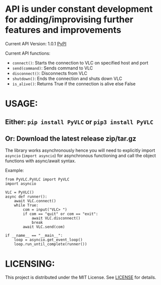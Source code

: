 # API is under constant development for adding/improvising further features and improvements

Current API Version: 1.0.1 [PyPI](https://pypi.org/project/PyVLC/)

Current API functions:

* `connect()`: Starts the connection to VLC on specified host and port 
* `send(command)`: Sends command to VLC
* `disconnect()`: Disconnects from VLC
* `shutdown()`: Ends the connection and shuts down VLC
* `is_alive()`: Returns True if the connection is alive else False

# USAGE:

## Either: `pip install PyVLC` or `pip3 install PyVLC`
## Or: Download the latest release zip/tar.gz

The library works asynchronously hence you will need to explicitly import `asyncio` (`import asyncio`) for asynchronous functioning and call the object functions with async/await syntax.

Example:

```Python3
from PyVLC.PyVLC import PyVLC
import asyncio

VLC = PyVLC()
async def runner():
    await VLC.connect()
    while True:
        com = input("VLC> ")
        if com == "quit" or com == "exit":
            await VLC.disconnect()
            break
        await VLC.send(com)

if __name__ == "__main__":
    loop = asyncio.get_event_loop()
    loop.run_until_complete(runner())
```

# LICENSING:

This project is distributed under the MIT License. See [LICENSE](/LICENSE) for details.